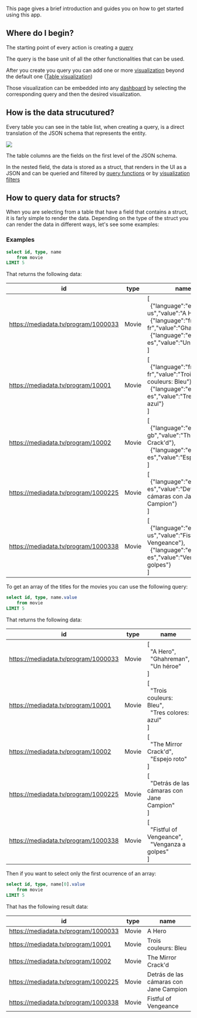 This page gives a brief introduction and guides you on how to get started using this app.

## Where do I begin?

The starting point of every action is creating a [query](/user-guide/querying/writing-queries)

The query is the base unit of all the other functionalities that can be used.

After you create you query you can add one or more [visualization](/user-guide/visualizations/visualization-types) beyond the default one ([Table visualization](/user-guide/visualizations/table-visualizations))

Those visualization can be embedded into any [dashboard](/user-guide/dashboards/dashboard-editing) by selecting the corresponding query and then the desired visualization.

## How is the data strucutured?

Every table you can see in the table list, when creating a query, is a direct translation of the JSON schema that represents the entity.

![](static/images/docs/main/tables-list.png)

The table columns are the fields on the first level of the JSON schema.

In the nested field, the data is stored as a struct, that renders in the UI as a JSON and can be queried and filtered by [query functions](/user-guide/querying/query-syntax/functions) or by [visualization filters](/user-guide/visualizations/column-format-spec)

## How to query data for structs?

When you are selecting from a table that have a field that contains a struct, it is farly simple to render the data.
Depending on the type of the struct you can render the data in different ways, let's see some examples:

### Examples

```sql
select id, type, name
    from movie
LIMIT 5
```

That returns the following data:

| id                                   | type  | name                                                                                                                                                                             |
|--------------------------------------|-------|----------------------------------------------------------------------------------------------------------------------------------------------------------------------------------|
| https://mediadata.tv/program/1000033 | Movie | [<br/>&nbsp;&nbsp;{"language":"en-us","value":"A Hero"},<br/>&nbsp;&nbsp;{"language":"fr-fr","value":"Ghahreman"},<br/>&nbsp;&nbsp;{"language":"es-es","value":"Un héroe"}<br/>] |
| https://mediadata.tv/program/10001   | Movie | [<br/>&nbsp;&nbsp;{"language":"fr-fr","value":"Trois couleurs: Bleu"},<br/>&nbsp;&nbsp;{"language":"es-es","value":"Tres colores: azul"}<br/>]                                   |
| https://mediadata.tv/program/10002   | Movie | [<br/>&nbsp;&nbsp;{"language":"en-gb","value":"The Mirror Crack'd"},<br/>&nbsp;&nbsp;{"language":"es-es","value":"Espejo roto"}<br/>]                                            |
| https://mediadata.tv/program/1000225 | Movie | [<br/>&nbsp;&nbsp;{"language":"es-es","value":"Detrás de las cámaras con Jane Campion"}<br/>]                                                                                    |
| https://mediadata.tv/program/1000338 | Movie | [<br/>&nbsp;&nbsp;{"language":"en-us","value":"Fistful of Vengeance"},<br/>&nbsp;&nbsp;{"language":"es-es","value":"Venganza a golpes"}<br/>]                                    |

To get an array of the titles for the movies you can use the following query:

```sql
select id, type, name.value
    from movie
LIMIT 5
```

That returns the following data:

| id                                   | type  | name                                                                                      |
|--------------------------------------|-------|-------------------------------------------------------------------------------------------|
| https://mediadata.tv/program/1000033 | Movie | [<br/>&nbsp;&nbsp;"A Hero",<br/>&nbsp;&nbsp;"Ghahreman",<br/>&nbsp;&nbsp;"Un héroe"<br/>] |
| https://mediadata.tv/program/10001   | Movie | [<br/>&nbsp;&nbsp;"Trois couleurs: Bleu",<br/>&nbsp;&nbsp;"Tres colores: azul"<br/>]      |
| https://mediadata.tv/program/10002   | Movie | [<br/>&nbsp;&nbsp;"The Mirror Crack'd",<br/>&nbsp;&nbsp;"Espejo roto"<br/>]               |
| https://mediadata.tv/program/1000225 | Movie | [<br/>&nbsp;&nbsp;"Detrás de las cámaras con Jane Campion"<br/>]                          |
| https://mediadata.tv/program/1000338 | Movie | [<br/>&nbsp;&nbsp;"Fistful of Vengeance",<br/>&nbsp;&nbsp;"Venganza a golpes"<br/>]       |

Then if you want to select only the first ocurrence of an array:

```sql
select id, type, name[0].value
    from movie
LIMIT 5
```

That has the following result data:

| id                                   | type  | name                                   |
|--------------------------------------|-------|----------------------------------------|
| https://mediadata.tv/program/1000033 | Movie | A Hero                                 |
| https://mediadata.tv/program/10001   | Movie | Trois couleurs: Bleu                   |
| https://mediadata.tv/program/10002   | Movie | The Mirror Crack'd                     |
| https://mediadata.tv/program/1000225 | Movie | Detrás de las cámaras con Jane Campion |
| https://mediadata.tv/program/1000338 | Movie | Fistful of Vengeance                   |
